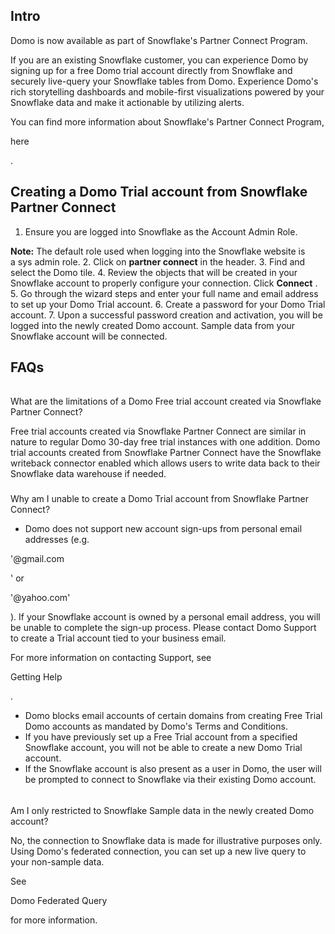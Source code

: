 

Intro
-------

Domo is now available as part of Snowflake's Partner Connect Program.


 If you are an existing Snowflake customer, you can experience Domo by signing up for a free Domo trial account directly from Snowflake and securely live-query your Snowflake tables from Domo. Experience Domo's rich storytelling dashboards and mobile-first visualizations powered by your Snowflake data and make it actionable by utilizing alerts.


 You can find more information about Snowflake's Partner Connect Program,

here

.


 Creating a Domo Trial account from Snowflake Partner Connect
--------------------------------------------------------------


1. Ensure you are logged into Snowflake as the Account Admin Role.


**Note:**
 The default role used when logging into the Snowflake website is a sys admin role.
2. Click on
 **partner connect**
 in the header.
3. Find and select the Domo tile.
4. Review the objects that will be created in your Snowflake account to properly configure your connection. Click
 **Connect**
 .
5. Go through the wizard steps and enter your full name and email address to set up your Domo Trial account.
6. Create a password for your Domo Trial account.
7. Upon a successful password creation and activation, you will be logged into the newly created Domo account. Sample data from your Snowflake account will be connected.

FAQs
------


######
 What are the limitations of a Domo Free trial account created via Snowflake Partner Connect?

Free trial accounts created via Snowflake Partner Connect are similar in nature to regular Domo 30-day free trial instances with one addition. Domo trial accounts created from Snowflake Partner Connect have the Snowflake writeback connector enabled which allows users to write data back to their Snowflake data warehouse if needed.

#####
 Why am I unable to create a Domo Trial account from Snowflake Partner Connect?


* Domo does not support new account sign-ups from personal email addresses (e.g.

'@gmail.com

' or

'@yahoo.com'

). If your Snowflake account is owned by a personal email address, you will be unable to complete the sign-up process. Please contact Domo Support to create a Trial account tied to your business email.


 For more information on contacting Support, see

Getting Help

.
* Domo blocks email accounts of certain domains from creating Free Trial Domo accounts as mandated by Domo's Terms and Conditions.
* If you have previously set up a Free Trial account from a specified Snowflake account, you will not be able to create a new Domo Trial account.
* If the Snowflake account is also present as a user in Domo, the user will be prompted to connect to Snowflake via their existing Domo account.


######
 Am I only restricted to Snowflake Sample data in the newly created Domo account?

No, the connection to Snowflake data is made for illustrative purposes only. Using Domo's federated connection, you can set up a new live query to your non-sample data.


 See

Domo Federated Query

for more information.

